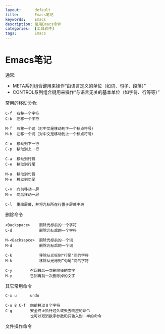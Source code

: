 ```yaml
---
layout:      default
title:       Emacs笔记 
keywords:    Emacs
description: 常用Emacs命令
categories:  [工具软件]
tags:        Emacs
---
```


# Emacs笔记

通常:

+ META系列组合键用来操作“由语言定义的单位（如词、句子、段落）”
+ CONTROL系列组合键用来操作“与语言无关的基本单位（如字符、行等等）”

常用的移动命令:

    C-f  右移一个字符
    C-b  左移一个字符

    M-f  右移一个词（对中文是移动到下一个标点符号）
    M-b  左移一个词（对中文是移动到上一个标点符号）

    C-n  移动到下一行
    C-p  移动到上一行

    C-a  移动到行首
    C-e  移动到行尾

    M-a  移动到句首
    M-e  移动到句尾

    C-v  向前移动一屏
    M-v  向后移动一屏

    C-l  重绘屏幕，并将光标所在行置于屏幕中央

删除命令
    
    <Backspace>    删除光标前的一个字符
    C-d            删除光标后的一个字符

    M-<Backsapce>  删除光标前的一个词
    M-d            删除光标后的一个词

    C-k            移除从光标到"行尾"间的字符
    M-k            移除从光标到“句尾”间的字符

    C-y        召回最后一次删除掉的文字
    M-y        召回再前一次删除掉的文字

其它常用命令

    C-x u      undo

    C-u 8 C-f  向前移动８个字符
    C-g        安全终止执行过久或失去响应的命令
               也可以取消数字参数和只输入到一半的命令

文件操作命令
